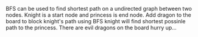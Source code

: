 BFS can be used to find shortest path on a undirected graph between two nodes.
Knight is a start node and princess is end node.
Add dragon to the board to block knight's path using BFS knight will find shortest possinle path to the princess.
There are evil dragons on the board hurry up...